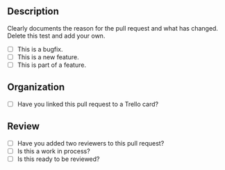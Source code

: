 ## Description ##

Clearly documents the reason for the pull request and what has changed. Delete this test and add your own.
- [ ] This is a bugfix.
- [ ] This is a new feature.
- [ ] This is part of a feature.

## Organization ##

- [ ] Have you linked this pull request to a Trello card?

## Review ##

- [ ] Have you added two reviewers to this pull request?
- [ ] Is this a work in process?
- [ ] Is this ready to be reviewed?
